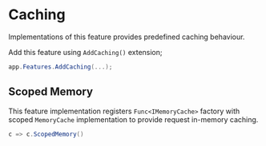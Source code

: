 # Caching

Implementations of this feature provides predefined caching behaviour.

Add this feature using `AddCaching()` extension;

```csharp
app.Features.AddCaching(...);
```

## Scoped Memory

This feature implementation registers `Func<IMemoryCache>` factory with scoped
`MemoryCache` implementation to provide request in-memory caching.

```csharp
c => c.ScopedMemory()
```
